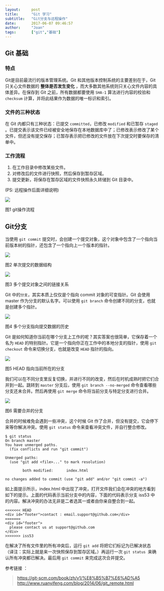 ```yaml
---
layout:     post
title:      "Git 学习"
subtitle:   "Git分支与远程操作"
date:       2017-06-07 09:46:57
author:     "Joan"
tags:		["git","基础"]
---
```


## Git 基础

### 特点

Git是目前最流行的版本管理系统。Git 和其他版本控制系统的主要差别在于，Git 只关心文件数据的 **整体是否发生变化** ，而大多数其他系统则只关心文件内容的具体差异。在保存到 Git 之前，所有数据都要使用 `SHA-1` 算法进行内容的校验和 `checksum` 计算，并将此结果作为数据的唯一标识和索引。

### 文件的三种状态

在 Git 内都只有三种状态：已提交 `committed`，已修改 `modified` 和已暂存 `staged` 。已提交表示该文件已经被安全地保存在本地数据库中了；已修改表示修改了某个文件，但还没有提交保存；已暂存表示把已修改的文件放在下次提交时要保存的清单中。


### 工作流程

1. 在工作目录中修改某些文件。
2. 对修改后的文件进行快照，然后保存到暂存区域。
3. 提交更新，将保存在暂存区域的文件快照永久转储到 Git 目录中。

(PS: 远程操作后面详细说明)

<img src="{{site.baseurl}}/img/git(1).jpg">

图1 git操作流程


## Git分支

当使用 `git commit` 提交时，会创建一个提交对象，这个对象中包含了一个指向当前版本树的指针，还包含了一个指向上一个版本的指针。

<img src="{{site.baseurl}}/img/git(2).png">

图2 单次提交的数据结构

<img src="{{site.baseurl}}/img/git(3).png">

图3 多个提交对象之间的链接关系

Git 中的`分支`，其实本质上仅仅是个指向 commit 对象的可变指针。Git 会使用 master 作为分支的默认名字。可以使用 `git branch` 命令创建不同的分支，也就是创建多个指针。

<img src="{{site.baseurl}}/img/git(4).png">

图4  多个分支指向提交数据的历史

Git 是如何知道你当前在哪个分支上工作的呢？其实答案也很简单，它保存着一个名为 `HEAD` 的特别指针。它是一个指向你正在工作中的本地分支的指针，使用 `git checkout` 命令来切换分支，也就是改变 `HEAD` 指针的指向。

<img src="{{site.baseurl}}/img/git(5).png">

图5  HEAD 指向当前所在的分支

我们可以在不同分支里反复切换，并进行不同的改变，然后在时机成熟时把它们合并到一起。跳转到 `master` 分支后，使用 `git branch --no-merged` 命令查看哪些分支还未合并。然后再使用 `git merge` 命令将当前分支与特定分支进行合并。

<img src="{{site.baseurl}}/img/git(6).png">

图6 需要合并的分支

合并的时候难免会遇到一些冲突，这个时候 Git 作了合并，但没有提交，它会停下来等你解决冲突。使用 `git status` 命令来查看冲突文件，并自行整合修改。

```
$ git status
On branch master
You have unmerged paths.
  (fix conflicts and run "git commit")

Unmerged paths:
  (use "git add <file>..." to mark resolution)

        both modified:      index.html

no changes added to commit (use "git add" and/or "git commit -a")
```

如上面提示所示，index.html 中出现了冲突，打开文件我们会在冲突的地方看到如下的提示。上面的代码表示当前分支中的内容，下面的代码表示分支 iss53 中的内容。解决冲突的办法无非是二者选其一或者由你亲自整合到一起。

```
<<<<<<< HEAD
<div id="footer">contact : email.support@github.com</div>
=======
<div id="footer">
  please contact us at support@github.com
</div>
>>>>>>> iss53
```

在解决了所有文件里的所有冲突后，运行 `git add` 将把它们标记为已解决状态（译注：实际上就是来一次快照保存到暂存区域。）再运行一次 `git status `来确认所有冲突都已解决。最后用 `git commit` 来完成这次合并提交。

参考链接 ： 
> https://git-scm.com/book/zh/v1/%E8%B5%B7%E6%AD%A5
http://www.ruanyifeng.com/blog/2014/06/git_remote.html

